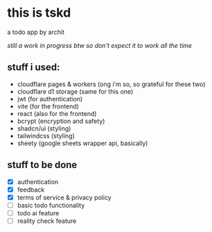 # this is tskd
a todo app by archit

*still a work in progress btw so don't expect it to work all the time*

## stuff i used:

- cloudflare pages & workers (ong i'm so, so grateful for these two)
- cloudflare d1 storage (same for this one)
- jwt (for authentication)
- vite (for the frontend)
- react (also for the frontend)
- bcrypt (encryption and safety)
- shadcn/ui (styling)
- tailwindcss (styling)
- sheety (google sheets wrapper api, basically)

## stuff to be done

- [x] authentication
- [x] feedback
- [x] terms of service & privacy policy
- [ ] basic todo functionality
- [ ] todo ai feature
- [ ] reality check feature
